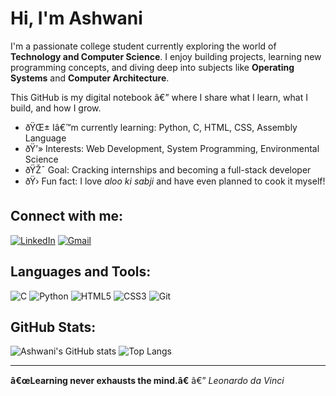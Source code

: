 # Hi, I'm Ashwani

I'm a passionate college student currently exploring the world of **Technology and Computer Science**. I enjoy building projects, learning new programming concepts, and diving deep into subjects like **Operating Systems** and **Computer Architecture**.

This GitHub is my digital notebook â€” where I share what I learn, what I build, and how I grow.

- ðŸŒ± Iâ€™m currently learning: Python, C, HTML, CSS, Assembly Language
- ðŸ’» Interests: Web Development, System Programming, Environmental Science
- ðŸŽ¯ Goal: Cracking internships and becoming a full-stack developer
- ðŸ› Fun fact: I love *aloo ki sabji* and have even planned to cook it myself!

## Connect with me:
[![LinkedIn](https://img.shields.io/badge/LinkedIn-blue?style=flat&logo=linkedin)](https://www.linkedin.com/in/ashwani755/)
[![Gmail](https://img.shields.io/badge/Gmail-red?style=flat&logo=gmail&logoColor=white)](mailto:itashwani1@gmail.com)

## Languages and Tools:
![C](https://img.shields.io/badge/C-00599C?style=for-the-badge&logo=c&logoColor=white)
![Python](https://img.shields.io/badge/Python-3776AB?style=for-the-badge&logo=python&logoColor=white)
![HTML5](https://img.shields.io/badge/HTML5-E34F26?style=for-the-badge&logo=html5&logoColor=white)
![CSS3](https://img.shields.io/badge/CSS3-1572B6?style=for-the-badge&logo=css3&logoColor=white)
![Git](https://img.shields.io/badge/Git-F05032?style=for-the-badge&logo=git&logoColor=white)

## GitHub Stats:
![Ashwani's GitHub stats](https://github-readme-stats.vercel.app/api?username=ashwanipandit&show_icons=true&theme=midnight-purple)
![Top Langs](https://github-readme-stats.vercel.app/api/top-langs/?username=ashwanipandit&layout=compact&theme=midnight-purple)

---

**â€œLearning never exhausts the mind.â€** â€” *Leonardo da Vinci*